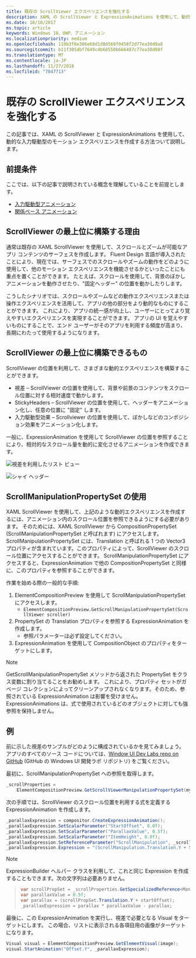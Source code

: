 ```yaml
---
title: 既存の ScrollViewer エクスペリエンスを強化する
description: XAML の ScrollViewer と ExpressionAnimations を使用して、動的な入力駆動型のモーション エクスペリエンスを作成する方法ついて説明します。
ms.date: 10/10/2017
ms.topic: article
keywords: Windows 10、UWP、アニメーション
ms.localizationpriority: medium
ms.openlocfilehash: 118b3f6e306e60d1d8d569f0d58f2d77ea30d9a8
ms.sourcegitcommit: b11f305dbf7649c4b68550b666487c77ea30d98f
ms.translationtype: MT
ms.contentlocale: ja-JP
ms.lasthandoff: 11/27/2018
ms.locfileid: "7847713"
---
```

# <a name="enhance-existing-scrollviewer-experiences"></a>既存の ScrollViewer エクスペリエンスを強化する

この記事では、XAML の ScrollViewer と ExpressionAnimations を使用して、動的な入力駆動型のモーション エクスペリエンスを作成する方法ついて説明します。

## <a name="prerequisites"></a>前提条件

ここでは、以下の記事で説明されている概念を理解していることを前提とします。

- [入力駆動型アニメーション](input-driven-animations.md)
- [関係ベース アニメーション](relation-animations.md)

## <a name="why-build-on-top-of-scrollviewer"></a>ScrollViewer の最上位に構築する理由

通常は既存の XAML ScrollViewer を使用して、スクロールとズームが可能なアプリ コンテンツのサーフェスを作成します。 Fluent Design 言語が導入されたことにより、現在では、サーフェスでのスクロールやズームの動作をどのように使用して、他のモーション エクスペリエンスを機能させるかといったことにも重点を置くことができます。 たとえば、スクロールを使用して、背景のぼかしアニメーションを動作させたり、"固定ヘッダー" の位置を動かしたりします。

こうしたシナリオでは、スクロールやズームなどの動作エクスペリエンスまたは操作エクスペリエンスを活用して、アプリの他の部分をより動的なものにすることができます。 これにより、アプリの統一感が向上し、ユーザーにとってより覚えやすいエクスペリエンスを実現することができます。 アプリの UI を覚えやすいものにすることで、エンド ユーザーがそのアプリを利用する頻度が高まり、長期にわたって使用するようになります。

## <a name="what-can-you-build-on-top-of-scrollviewer"></a>ScrollViewer の最上位に構築できるもの

ScrollViewer の位置を利用して、さまざまな動的エクスペリエンスを構築することができます。

- 視差 – ScrollViewer の位置を使用して、背景や前景のコンテンツをスクロール位置に対する相対速度で動かします。
- StickyHeaders – ScrollViewer の位置を使用して、ヘッダーをアニメーション化し、任意の位置に "固定" します。
- 入力駆動型効果 – Scrollviewer の位置を使用して、ぼかしなどのコンポジション効果をアニメーション化します。

一般に、ExpressionAnimation を使用して ScrollViewer の位置を参照することにより、相対的なスクロール量を動的に変化させるアニメーションを作成できます。

![視差を利用したリスト ビュー](images/animation/parallax.gif)

![シャイ ヘッダー](images/animation/shy-header.gif)

## <a name="using-scrollmanipulationpropertyset"></a>ScrollManipulationPropertySet の使用

XAML ScrollViewer を使用して、上記のような動的エクスペリエンスを作成するには、アニメーション内のスクロール位置を参照できるようにする必要があります。 そのためには、XAML ScrollViewer から CompositionPropertySet (ScrollManipulationPropertySet と呼ばれます) にアクセスします。
ScrollManipulationPropertySet には、Translation と呼ばれる 1 つの Vector3 プロパティが含まれています。このプロパティによって、ScrollViewer のスクロール位置にアクセスすることができます。 ScrollManipulationPropertySet にアクセスすると、ExpressionAnimation で他の CompositionPropertySet と同様に、このプロパティを参照することができます。

作業を始める際の一般的な手順:

1. ElementCompositionPreview を使用して ScrollManipulationPropertySet にアクセスします。
    - `ElementCompositionPreview.GetScrollManipulationPropertySet(ScrollViewer scroller)`
1. PropertySet の Translation プロパティを参照する ExpressionAnimation を作成します。
    - 参照パラメーターは必ず設定してください。
1. ExpressionAnimation を使用して CompositionObject のプロパティをターゲットにします。

> [!NOTE]
> GetScrollManipulationPropertySet メソッドから返された PropertySet をクラス変数に割り当てることをお勧めします。 これにより、プロパティ セットがガベージ コレクションによってクリーンアップされなくなります。そのため、参照されている ExpressionAnimation は影響を受けません。 ExpressionAnimations は、式で使用されているどのオブジェクトに対しても強参照を保持しません。

## <a name="example"></a>例

前に示した視差のサンプルがどのように構成されているかを見てみましょう。 アプリのすべてのソース コードについては、[Window UI Dev Labs repo on GitHub](https://github.com/Microsoft/WindowsUIDevLabs) (GitHub の Windows UI 開発ラボ リポジトリ) をご覧ください。

最初に、ScrollManipulationPropertySet への参照を取得します。

```csharp
_scrollProperties =
    ElementCompositionPreview.GetScrollViewerManipulationPropertySet(myScrollViewer);
```

次の手順では、ScrollViewer のスクロール位置を利用する式を定義する ExpressionAnimation を作成します。

```csharp
_parallaxExpression = compositor.CreateExpressionAnimation();
_parallaxExpression.SetScalarParameter("StartOffset", 0.0f);
_parallaxExpression.SetScalarParameter("ParallaxValue", 0.5f);
_parallaxExpression.SetScalarParameter("ItemHeight", 0.0f);
_parallaxExpression.SetReferenceParameter("ScrollManipulation", _scrollProperties);
_parallaxExpression.Expression = "(ScrollManipulation.Translation.Y + StartOffset - (0.5 * ItemHeight)) * ParallaxValue - (ScrollManipulation.Translation.Y + StartOffset - (0.5 * ItemHeight))";
```

> [!NOTE]
> ExpressionBuilder ヘルパー クラスを利用して、これと同じ Expression を作成することもできます。次の文字列は必要ありません。

> ```csharp
> var scrollPropSet = _scrollProperties.GetSpecializedReference<ManipulationPropertySetReferenceNode>();
> var parallaxValue = 0.5f;
> var parallax = (scrollPropSet.Translation.Y + startOffset);
> _parallaxExpression = parallax * parallaxValue - parallax;
> ```

最後に、この ExpressionAnimation を実行し、視差で必要となる Visual をターゲットにします。 この場合、リストに表示される各項目用の画像がターゲットになります。

```csharp
Visual visual = ElementCompositionPreview.GetElementVisual(image);
visual.StartAnimation("Offset.Y", _parallaxExpression);
```